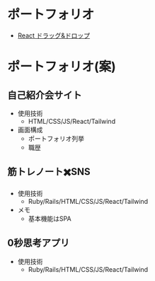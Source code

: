 # ポートフォリオ

- [React ドラッグ&ドロップ](https://yuuya-apple.github.io/trello_clone/)


# ポートフォリオ(案)

## 自己紹介会サイト
- 使用技術
  - HTML/CSS/JS/React/Tailwind
- 画面構成
  - ポートフォリオ列挙
  - 職歴

## 筋トレノート✖️SNS
- 使用技術
  - Ruby/Rails/HTML/CSS/JS/React/Tailwind
- メモ
  - 基本機能はSPA

## 0秒思考アプリ
- 使用技術
  - Ruby/Rails/HTML/CSS/JS/React/Tailwind
